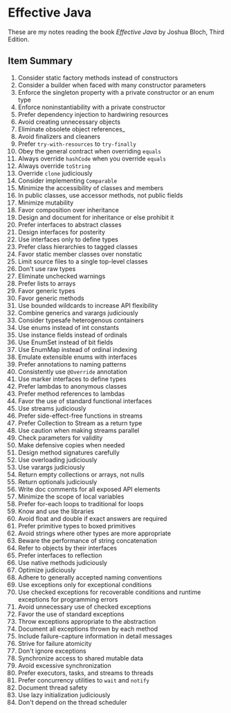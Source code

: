 # Effective Java

These are my notes reading the book _Effective Java_ by Joshua Bloch, Third Edition.

## Item Summary

1. Consider static factory methods instead of constructors
2. Consider a builder when faced with many constructor parameters
3. Enforce the singleton property with a private constructor or an enum type
4. Enforce noninstantiability with a private constructor
5. Prefer dependency injection to hardwiring resources
6. Avoid creating unnecessary objects
7. Eliminate obsolete object references_
8. Avoid finalizers and cleaners
9. Prefer `try-with-resources` to `try-finally`
10. Obey the general contract when overriding `equals`
11. Always override `hashCode` when you override `equals`
12. Always override `toString`
13. Override `clone` judiciously
14. Consider implementing `Comparable`
15. Minimize the accessibility of classes and members
16. In public classes, use accessor methods, not public fields
17. Minimize mutability
18. Favor composition over inheritance
19. Design and document for inheritance or else prohibit it
20. Prefer interfaces to abstract classes
21. Design interfaces for posterity
22. Use interfaces only to define types
23. Prefer class hierarchies to tagged classes
24. Favor static member classes over nonstatic
25. Limit source files to a single top-level classes
26. Don't use raw types
27. Eliminate unchecked warnings
28. Prefer lists to arrays
29. Favor generic types
30. Favor generic methods
31. Use bounded wildcards to increase API flexibility
32. Combine generics and varargs judiciously
33. Consider typesafe heterogenous containers
34. Use enums instead of int constants
35. Use instance fields instead of ordinals
36. Use EnumSet instead of bit fields
37. Use EnumMap instead of ordinal indexing
38. Emulate extensible enums with interfaces
39. Prefer annotations to naming patterns
40. Consistently use `@Override` annotation
41. Use marker interfaces to define types
42. Prefer lambdas to anonymous classes
43. Prefer method references to lambdas
44. Favor the use of standard functional interfaces
45. Use streams judiciously
46. Prefer side-effect-free functions in streams
47. Prefer Collection to Stream as a return type
48. Use caution when making streams parallel
49. Check parameters for validity
50. Make defensive copies when needed
51. Design method signatures carefully
52. Use overloading judiciously
53. Use varargs judiciously
54. Return empty collections or arrays, not nulls
55. Return optionals judiciously
56. Write doc comments for all exposed API elements
57. Minimize the scope of local variables
58. Prefer for-each loops to traditional for loops
59. Know and use the libraries
60. Avoid float and double if exact answers are required
61. Prefer primitive types to boxed primitives
62. Avoid strings where other types are more appropriate
63. Beware the performance of string concatenation
64. Refer to objects by their interfaces
65. Prefer interfaces to reflection
66. Use native methods judiciously
67. Optimize judiciously
68. Adhere to generally accepted naming conventions
69. Use exceptions only for exceptional conditions
70. Use checked exceptions for recoverable conditions and runtime exceptions for programming errors
71. Avoid unnecessary use of checked exceptions
72. Favor the use of standard exceptions
73. Throw exceptions appropriate to the abstraction
74. Document all exceptions thrown by each method
75. Include failure-capture information in detail messages
76. Strive for failure atomicity
77. Don't ignore exceptions
78. Synchronize access to shared mutable data
79. Avoid excessive synchronization
80. Prefer executors, tasks, and streams to threads
81. Prefer concurrency utilities to `wait` and `notify`
82. Document thread safety
83. Use lazy initialization judiciously
84. Don't depend on the thread scheduler

